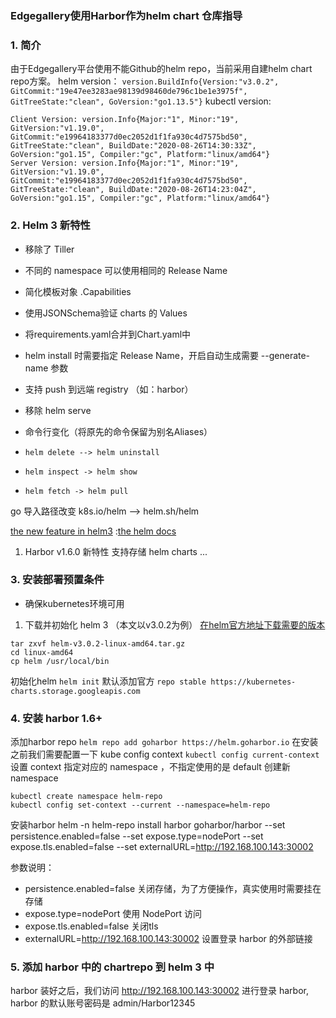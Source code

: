 ### Edgegallery使用Harbor作为helm chart 仓库指导
### 1. 简介

由于Edgegallery平台使用不能Github的helm repo，当前采用自建helm chart repo方案。
helm version：
`version.BuildInfo{Version:"v3.0.2", GitCommit:"19e47ee3283ae98139d98460de796c1be1e3975f", GitTreeState:"clean", GoVersion:"go1.13.5"}`
 kubectl version:

```
Client Version: version.Info{Major:"1", Minor:"19", GitVersion:"v1.19.0", GitCommit:"e19964183377d0ec2052d1f1fa930c4d7575bd50", GitTreeState:"clean", BuildDate:"2020-08-26T14:30:33Z", GoVersion:"go1.15", Compiler:"gc", Platform:"linux/amd64"}
Server Version: version.Info{Major:"1", Minor:"19", GitVersion:"v1.19.0", GitCommit:"e19964183377d0ec2052d1f1fa930c4d7575bd50", GitTreeState:"clean", BuildDate:"2020-08-26T14:23:04Z", GoVersion:"go1.15", Compiler:"gc", Platform:"linux/amd64"}

```

### 2. Helm 3 新特性


- 移除了 Tiller
- 不同的 namespace 可以使用相同的 Release Name
- 简化模板对象 .Capabilities
- 使用JSONSchema验证 charts 的 Values
- 将requirements.yaml合并到Chart.yaml中
- helm install 时需要指定 Release Name，开启自动生成需要 --generate-name 参数
- 支持 push 到远端 registry （如：harbor）
- 移除 helm serve
- 命令行变化（将原先的命令保留为别名Aliases）

-     helm delete --> helm uninstall
-     helm inspect -> helm show
-     helm fetch -> helm pull
go 导入路径改变 k8s.io/helm --> helm.sh/helm

[ the new feature in helm3](https://github.com/helm/helm/releases/tag/v3.0.0-alpha.1) :[the helm docs](https://v3.helm.sh/docs/)
1. Harbor v1.6.0 新特性
支持存储 helm charts
...

### 3. 安装部署预置条件

- 确保kubernetes环境可用
1. 下载并初始化 helm 3  （本文以v3.0.2为例）
[在helm官方地址下载需要的版本](https://github.com/helm/helm/releases)


```
tar zxvf helm-v3.0.2-linux-amd64.tar.gz
cd linux-amd64
cp helm /usr/local/bin
```

初始化helm
`helm init`
默认添加官方 `repo stable https://kubernetes-charts.storage.googleapis.com`

### 4. 安装 harbor 1.6+

添加harbor repo
`helm repo add goharbor https://helm.goharbor.io`
在安装之前我们需要配置一下 kube config context
`kubectl config current-context`
设置 context 指定对应的 namespace ，不指定使用的是 default
创建新namespace 

```
kubectl create namespace helm-repo
kubectl config set-context --current --namespace=helm-repo
```

安装harbor
helm -n helm-repo install harbor goharbor/harbor --set persistence.enabled=false --set expose.type=nodePort --set expose.tls.enabled=false --set externalURL=http://192.168.100.143:30002

参数说明：


- persistence.enabled=false 关闭存储，为了方便操作，真实使用时需要挂在存储
- expose.type=nodePort 使用 NodePort 访问
- expose.tls.enabled=false 关闭tls
- externalURL=http://192.168.100.143:30002 设置登录 harbor 的外部链接




### 5. 添加 harbor 中的 chartrepo 到 helm 3 中

harbor 装好之后，我们访问 http://192.168.100.143:30002 进行登录 harbor, harbor 的默认账号密码是 admin/Harbor12345 






